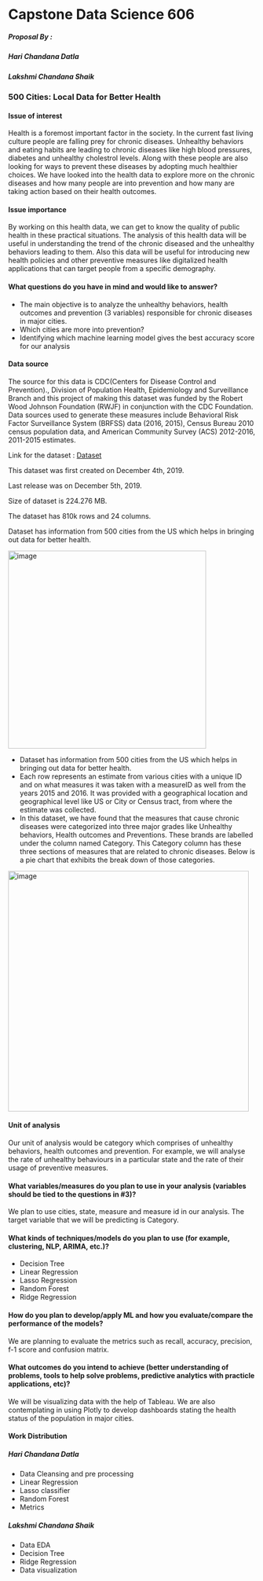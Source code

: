 # Capstone Data Science 606 
##### Proposal By :
##### Hari Chandana Datla
##### Lakshmi Chandana Shaik
### 500 Cities: Local Data for Better Health

#### Issue of interest
Health is a foremost important factor in the society. In the current fast living culture people are falling prey for chronic diseases. Unhealthy behaviors and eating habits are leading to chronic diseases like high blood pressures, diabetes and unhealthy cholestrol levels. Along with these people are also looking for ways to prevent these diseases by adopting much healthier choices. We have looked into the health data to explore more on the chronic diseases and how many people are into prevention and how many are taking action based on their health outcomes.

#### Issue importance
By working on this health data, we can get to know the quality of public health in these practical situations. The analysis of this health data will be useful in understanding the trend of the chronic diseased and the unhealthy behaviors leading to them. Also this data will be useful for introducing new health policies and other preventive measures like digitalized health applications that can target people from a specific demography. 

#### What questions do you have in mind and would like to answer?
* The main objective is to analyze the unhealthy behaviors, health outcomes and prevention (3 variables) responsible for chronic diseases in major cities.
* Which cities are more into prevention?
* Identifying which machine learning model gives the best accuracy score for our analysis

#### Data source 
The source for this data is CDC(Centers for Disease Control and Prevention)., Division of Population Health, Epidemiology and Surveillance Branch and this project of making this dataset was funded by the Robert Wood Johnson Foundation (RWJF) in conjunction with the CDC Foundation. Data sources used to generate these measures include Behavioral Risk Factor Surveillance System (BRFSS) data (2016, 2015), Census Bureau 2010 census population data, and American Community Survey (ACS)
2012-2016, 2011-2015 estimates.

Link for the dataset : [Dataset](https://chronicdata.cdc.gov/500-Cities-Places/500-Cities-Local-Data-for-Better-Health-2018-relea/rja3-32tc)

This dataset was first created on December 4th, 2019.

Last release was on December 5th, 2019.

Size of dataset is 224.276 MB.

The dataset has 810k rows and 24 columns.

Dataset has information from 500 cities from the US which helps in bringing out data for better health.

<img width="403" alt="image" src="https://user-images.githubusercontent.com/77841272/172907884-3216d0f2-f473-4fc8-9197-47b8d3231834.png">

* Dataset has information from 500 cities from the US which helps in bringing out data for better health.
* Each row represents an estimate from various cities with a unique ID and on what measures it was taken with a measureID as well from the years 2015 and 2016. It was provided with a geographical location and geographical level like US or City or Census tract, from where the estimate was collected.
* In this dataset, we have found that the measures that cause chronic diseases were categorized into three major grades like Unhealthy behaviors, Health outcomes and Preventions. These brands are labelled under the column named Category. This Category column has these three sections of measures that are related to chronic diseases.
Below is a pie chart that exhibits the break down of those categories.

<img width="490" alt="image" src="https://user-images.githubusercontent.com/77841272/172450415-248c823a-6880-4b50-9169-6c7d5f1c7e7d.png">

#### Unit of analysis
Our unit of analysis would be category which comprises of unhealthy behaviors, health outcomes and prevention. For example, we will analyse the rate of unhealthy behaviours in a particular state and the rate of their usage of preventive measures.

#### What variables/measures do you plan to use in your analysis (variables should be tied to the questions in #3)?
We plan to use cities, state, measure and measure id in our analysis. The target variable that we will be predicting is Category.

#### What kinds of techniques/models do you plan to use (for example, clustering, NLP, ARIMA, etc.)?
* Decision Tree
* Linear Regression
* Lasso Regression
* Random Forest 
* Ridge Regression
#### How do you plan to develop/apply ML and how you evaluate/compare the performance of the models?
We are planning to evaluate the metrics such as recall, accuracy, precision, f-1 score and  confusion matrix. 
#### What outcomes do you intend to achieve (better understanding of problems, tools to help solve problems, predictive analytics with practicle applications, etc)?
We will be visualizing data with the help of Tableau. We are also contemplating in using Plotly to develop dashboards stating the health status of the population in major cities.
#### Work Distribution
##### Hari Chandana Datla
* Data Cleansing and pre processing
* Linear Regression
* Lasso classifier
* Random Forest
* Metrics
##### Lakshmi Chandana Shaik
* Data EDA
* Decision Tree
* Ridge Regression
* Data visualization 
